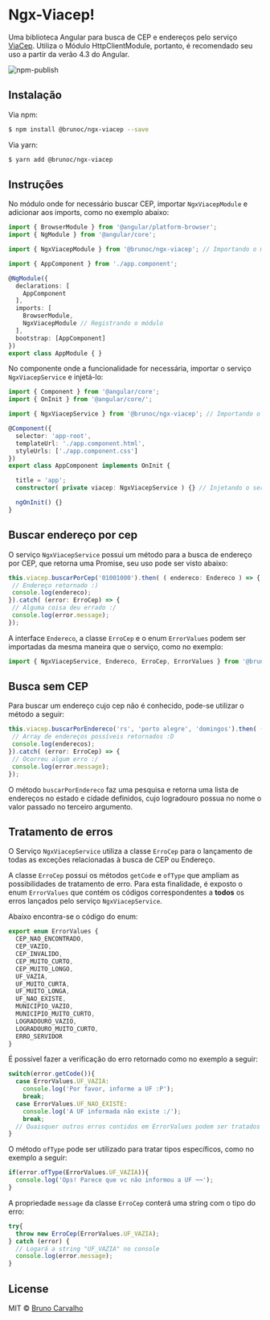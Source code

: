 # Ngx-Viacep!

Uma biblioteca Angular para busca de CEP e endereços pelo serviço [ViaCep](https://viacep.com.br/). Utiliza o Módulo HttpClientModule, portanto, é recomendado seu uso a partir da verão 4.3 do Angular.

![npm-publish](https://github.com/brunoc107/ngx-viacep/workflows/npm-publish/badge.svg)

## Instalação

Via npm:

```bash
$ npm install @brunoc/ngx-viacep --save
```

Via yarn:

```bash
$ yarn add @brunoc/ngx-viacep
```

## Instruções

No módulo onde for necessário buscar CEP, importar ``NgxViacepModule`` e adicionar aos imports, como no exemplo abaixo:

```typescript
import { BrowserModule } from '@angular/platform-browser';
import { NgModule } from '@angular/core';

import { NgxViacepModule } from '@brunoc/ngx-viacep'; // Importando o módulo

import { AppComponent } from './app.component';

@NgModule({
  declarations: [
    AppComponent
  ],
  imports: [
    BrowserModule,
    NgxViacepModule // Registrando o módulo
  ],
  bootstrap: [AppComponent]
})
export class AppModule { }
```

No componente onde a funcionalidade for necessária, importar o serviço ``NgxViacepService`` e injetá-lo:

```typescript
import { Component } from '@angular/core';
import { OnInit } from '@angular/core/';

import { NgxViacepService } from '@brunoc/ngx-viacep'; // Importando o serviço

@Component({
  selector: 'app-root',
  templateUrl: './app.component.html',
  styleUrls: ['./app.component.css']
})
export class AppComponent implements OnInit {

  title = 'app';
  constructor( private viacep: NgxViacepService ) {} // Injetando o serviço

  ngOnInit() {}
}
```

## Buscar endereço por cep

O serviço ``NgxViacepService`` possui um método para a busca de endereço por CEP, que retorna uma Promise, seu uso pode ser visto abaixo:

```typescript
this.viacep.buscarPorCep('01001000').then( ( endereco: Endereco ) => {
 // Endereço retornado :)
 console.log(endereco);
}).catch( (error: ErroCep) => {
 // Alguma coisa deu errado :/
 console.log(error.message);
});
```

A interface ``Endereco``, a classe ``ErroCep`` e o enum ``ErrorValues`` podem ser importadas da mesma maneira que o serviço, como no exemplo:

```typescript
import { NgxViacepService, Endereco, ErroCep, ErrorValues } from '@brunoc/ngx-viacep';
```

## Busca sem CEP

Para buscar um endereço cujo cep não é conhecido, pode-se utilizar o método a seguir:

```typescript
this.viacep.buscarPorEndereco('rs', 'porto alegre', 'domingos').then( (enderecos: Endereco[]) => {
 // Array de endereços possíveis retornados :D
 console.log(enderecos);
}).catch( (error: ErroCep) => {
 // Ocorreu algum erro :/
 console.log(error.message);
});
```

O método ``buscarPorEndereco`` faz uma pesquisa e retorna uma lista de endereços no estado e cidade definidos, cujo logradouro possua no nome o valor passado no terceiro argumento.

## Tratamento de erros

O Serviço ``NgxViacepService`` utiliza a classe ``ErroCep`` para o lançamento de todas as exceções relacionadas à busca de CEP ou Endereço.

A classe ``ErroCep`` possui os métodos ``getCode`` e ``ofType`` que ampliam as possibilidades de tratamento de erro. Para esta finalidade, é exposto o enum ``ErrorValues`` que contém os códigos correspondentes a **todos** os erros lançados pelo serviço ``NgxViacepService``.

Abaixo encontra-se o código do enum:

```typescript
export enum ErrorValues {
  CEP_NAO_ENCONTRADO,
  CEP_VAZIO,
  CEP_INVALIDO,
  CEP_MUITO_CURTO,
  CEP_MUITO_LONGO,
  UF_VAZIA,
  UF_MUITO_CURTA,
  UF_MUITO_LONGA,
  UF_NAO_EXISTE,
  MUNICIPIO_VAZIO,
  MUNICIPIO_MUITO_CURTO,
  LOGRADOURO_VAZIO,
  LOGRADOURO_MUITO_CURTO,
  ERRO_SERVIDOR
}
```
É possível fazer a verificação do erro retornado como no exemplo a seguir:
```typescript
switch(error.getCode()){
  case ErrorValues.UF_VAZIA:
    console.log('Por favor, informe a UF :P');
    break;
  case ErrorValues.UF_NAO_EXISTE:
    console.log('A UF informada não existe :/');
    break;
  // Quaisquer outros erros contidos em ErrorValues podem ser tratados assim
}
```

O método ``ofType`` pode ser utilizado para tratar tipos específicos, como no exemplo a seguir:

```typescript
if(error.ofType(ErrorValues.UF_VAZIA)){
  console.log('Ops! Parece que vc não informou a UF ¬¬');
}
```

A propriedade ``message`` da classe ``ErroCep`` conterá uma string com o tipo do erro:
```typescript
try{
  throw new ErroCep(ErrorValues.UF_VAZIA);
} catch (error) {
  // Logará a string "UF_VAZIA" no console
  console.log(error.message);
}
```

## License
MIT © [Bruno Carvalho](mailto:brunocarvalho107@gmail.com)
